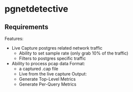 # pgnetdetective

## Requirements

Features:
* Live Capture postgres related network traffic
    * Ability to set sample rate (only grab 10% of the traffic)
    * Filters to postgres specific traffic
* Ability to process pcap data
    Format:
    * a captured .cap file
    * Live from the live capture
    Output:
    * Generate Top-Level Metrics
    * Generate Per-Query Metrics
